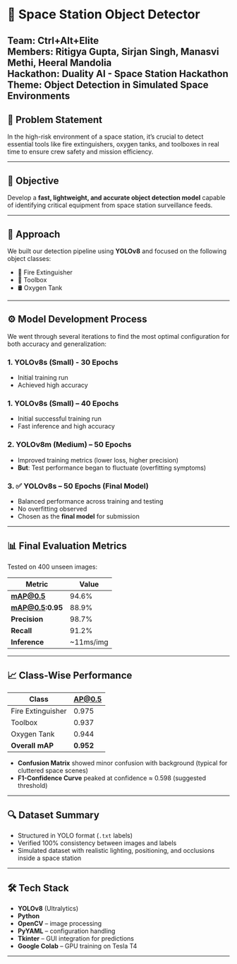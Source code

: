 # 🚀 Space Station Object Detector

**Team:** Ctrl+Alt+Elite  
**Members:** Ritigya Gupta, Sirjan Singh, Manasvi Methi, Heeral Mandolia  
**Hackathon:** Duality AI - Space Station Hackathon  
**Theme:** Object Detection in Simulated Space Environments
---

## 🧩 Problem Statement

In the high-risk environment of a space station, it’s crucial to detect essential tools like fire extinguishers, oxygen tanks, and toolboxes in real time to ensure crew safety and mission efficiency.

---

## 🎯 Objective

Develop a **fast, lightweight, and accurate object detection model** capable of identifying critical equipment from space station surveillance feeds.

---

## 🧠 Approach

We built our detection pipeline using **YOLOv8** and focused on the following object classes:
- 🧯 Fire Extinguisher
- 🧰 Toolbox
- 🛢️ Oxygen Tank

---

## ⚙️ Model Development Process

We went through several iterations to find the most optimal configuration for both accuracy and generalization:

### 1. **YOLOv8s (Small) - 30 Epochs** 
- Initial training run
- Achieved high accuracy


### 1. **YOLOv8s (Small) – 40 Epochs**
- Initial successful training run
- Fast inference and high accuracy


### 2. **YOLOv8m (Medium) – 50 Epochs**
- Improved training metrics (lower loss, higher precision)
- **But**: Test performance began to fluctuate (overfitting symptoms)

### 3. ✅ **YOLOv8s – 50 Epochs (Final Model)**
- Balanced performance across training and testing
- No overfitting observed
- Chosen as the **final model** for submission

---

## 📊 Final Evaluation Metrics

Tested on 400 unseen images:

| Metric         | Value     |
|----------------|-----------|
| **mAP@0.5**     | 94.6%     |
| **mAP@0.5:0.95**| 88.9%     |
| **Precision**   | 98.7%     |
| **Recall**      | 91.2%     |
| **Inference**   | ~11ms/img |

---

## 📈 Class-Wise Performance

| Class             | AP@0.5 |
|-------------------|--------|
| Fire Extinguisher | 0.975  |
| Toolbox           | 0.937  |
| Oxygen Tank       | 0.944  |
| **Overall mAP**   | **0.952** |

- **Confusion Matrix** showed minor confusion with background (typical for cluttered space scenes)
- **F1-Confidence Curve** peaked at confidence ≈ 0.598 (suggested threshold)

---

## 🔍 Dataset Summary

- Structured in YOLO format (`.txt` labels)
- Verified 100% consistency between images and labels
- Simulated dataset with realistic lighting, positioning, and occlusions inside a space station

---

## 🛠️ Tech Stack


- **YOLOv8** (Ultralytics)
- **Python**
- **OpenCV** – image processing
- **PyYAML** – configuration handling
- **Tkinter** – GUI integration for predictions
- **Google Colab** – GPU training on Tesla T4
---